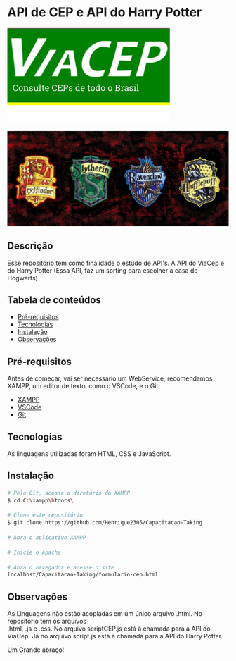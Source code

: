 # API de CEP e API do Harry Potter

![Details web](img1.png)

![Details web](img2.jpg)

## Descrição

Esse repositório tem como finalidade o estudo de API's. 
A API do ViaCep e do Harry Potter (Essa API, faz um sorting para escolher a casa de Hogwarts).

## Tabela de conteúdos

<!--ts-->
   * [Pré-requisitos](#pré-requisitos)
   * [Tecnologias](#tecnologias)
   * [Instalação](#instalação)
   * [Observações](#observações)
<!--te-->

## Pré-requisitos

Antes de começar, vai ser necessário um WebService, recomendamos XAMPP, um editor de texto, como o VSCode, e o Git:
<!--ts-->
  * [XAMPP](https://www.apachefriends.org/pt_br/index.html)
  * [VSCode](https://code.visualstudio.com/)
  * [Git](https://git-scm.com/)
<!--te-->

## Tecnologias

As linguagens utilizadas foram HTML, CSS e JavaScript.

## Instalação

```bash
# Pelo Git, acesse o diretório do XAMPP
$ cd C:\xampp\htdocs\

# Clone este repositório
$ git clone https://github.com/Henrique2305/Capacitacao-Taking

# Abra o aplicativo XAMPP

# Inicie o Apache

# Abra o navegador e acesse o site
localhost/Capacitacao-Taking/formulario-cep.html
```

## Observações

As Linguagens não estão acopladas em um único arquivo .html. No repositório tem os arquivos  
.html, .js e .css. No arquivo scriptCEP.js está à chamada para a API do ViaCep. Já no arquivo script.js está à chamada para a API do Harry Potter.

Um Grande abraço!
